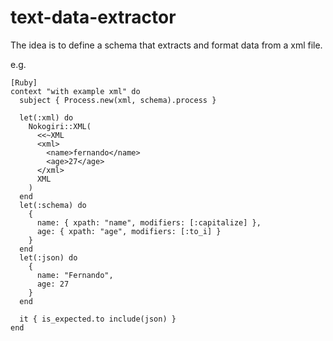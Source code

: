 # text-data-extractor

The idea is to define a schema that extracts and format data from a xml file.

e.g.
```
[Ruby]
context "with example xml" do
  subject { Process.new(xml, schema).process }
  
  let(:xml) do
    Nokogiri::XML(
      <<~XML
      <xml>
        <name>fernando</name>
        <age>27</age>
      </xml>
      XML
    )
  end
  let(:schema) do
    {
      name: { xpath: "name", modifiers: [:capitalize] },
      age: { xpath: "age", modifiers: [:to_i] }
    }
  end
  let(:json) do
    {
      name: "Fernando",
      age: 27 
    }
  end

  it { is_expected.to include(json) }
end  
```
